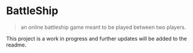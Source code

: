 # BattleShip

> an online battleship game meant to be played between two players.

This project is a work in progress and further updates will be added to the readme.

